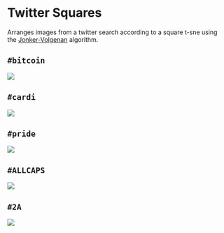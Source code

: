 # Twitter Squares

Arranges images from a twitter search according to a square t-sne using the [Jonker-Volgenan](https://blog.sourced.tech/post/lapjv/) algorithm.

## `#bitcoin`
![](docs/examples/bitcoin.jpg)

## `#cardi`
![](docs/examples/cardi.jpg)

## `#pride`
![](docs/examples/pride.jpg)

## `#ALLCAPS`
![](docs/examples/allcaps.jpg)

## `#2A`
![](docs/examples/2A.jpg)

